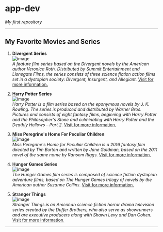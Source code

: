 # app-dev
*My first repository*

---

## My Favorite Movies and Series
1. **Divergent Series**  
 ![image](https://user-images.githubusercontent.com/103399361/205434858-f45be3e9-53c0-40ad-bf8e-42fd51077962.png)  
  *A feature film series based on the Divergent novels by the American author Veronica Roth. Distributed by Summit Entertainment and Lionsgate Films, the series consists of three science fiction action films set in a dystopian society: Divergent, Insurgent, and Allegiant.* [Visit for more information.](https://en.wikipedia.org/wiki/The_Divergent_Series)
  
2. **Harry Potter Series**  
 ![image](https://user-images.githubusercontent.com/103399361/205434847-36fb6647-e38a-4d5e-b50b-497aec9f85ef.png)  
  *Harry Potter is a film series based on the eponymous novels by J. K. Rowling. The series is produced and distributed by Warner Bros. Pictures and consists of eight fantasy films, beginning with Harry Potter and the Philosopher's Stone and culminating with Harry Potter and the Deathly Hallows – Part 2.* [Visit for more information.](https://en.wikipedia.org/wiki/Harry_Potter_(film_series))
  
3. **Miss Peregrine's Home For Peculiar Children**   
 ![image](https://user-images.githubusercontent.com/103399361/205434873-593a9ddd-6b20-4756-8cd2-4ceac36ee0ee.png)  
*Miss Peregrine's Home for Peculiar Children is a 2016 fantasy film directed by Tim Burton and written by Jane Goldman, based on the 2011 novel of the same name by Ransom Riggs.* [Visit for more information.](https://en.wikipedia.org/wiki/Miss_Peregrine%27s_Home_for_Peculiar_Children)

4. **Hunger Games Series**   
 ![image](https://user-images.githubusercontent.com/103399361/205434815-7a897884-f65f-4ae5-9601-96f3870718b0.png)  
 *The Hunger Games film series is composed of science fiction dystopian adventure films, based on The Hunger Games trilogy of novels by the American author Suzanne Collins.* [Visit for more information.](https://en.wikipedia.org/wiki/The_Hunger_Games_(film_series))

5. **Stranger Things**  
  ![image](https://user-images.githubusercontent.com/103399361/205435548-8e254a25-2d77-4872-82b9-f8c8c019f10a.png)  
*Stranger Things is an American science fiction horror drama television series created by the Duffer Brothers, who also serve as showrunners and are executive producers along with Shawn Levy and Dan Cohen.* [Visit for more information.](https://en.wikipedia.org/wiki/Stranger_Things)

---
